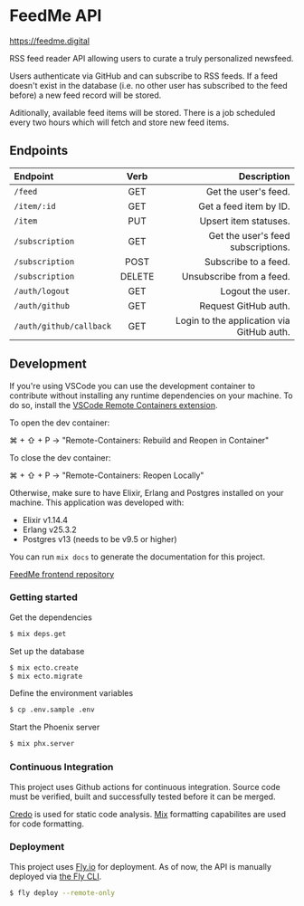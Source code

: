 # FeedMe API

https://feedme.digital

RSS feed reader API allowing users to curate a truly personalized newsfeed.

Users authenticate via GitHub and can subscribe to RSS feeds. If a feed doesn't exist in the database (i.e. no other user has subscribed to the feed before) a new feed record will be stored.

Aditionally, available feed items will be stored. There is a job scheduled every two hours which will fetch and store new feed items.

## Endpoints

| Endpoint                |  Verb  |                               Description |
| :---------------------- | :----: | ----------------------------------------: |
| `/feed`                 |  GET   |                      Get the user's feed. |
| `/item/:id`             |  GET   |                    Get a feed item by ID. |
| `/item`                 |  PUT   |                     Upsert item statuses. |
| `/subscription`         |  GET   |        Get the user's feed subscriptions. |
| `/subscription`         |  POST  |                      Subscribe to a feed. |
| `/subscription`         | DELETE |                  Unsubscribe from a feed. |
| `/auth/logout`          |  GET   |                          Logout the user. |
| `/auth/github`          |  GET   |                      Request GitHub auth. |
| `/auth/github/callback` |  GET   | Login to the application via GitHub auth. |

## Development

If you're using VSCode you can use the development container to contribute without installing any runtime dependencies on your machine. To do so, install the [VSCode Remote Containers extension](https://marketplace.visualstudio.com/items?itemName=ms-vscode-remote.remote-containers).

To open the dev container:

⌘ + ⇧ + P -> "Remote-Containers: Rebuild and Reopen in Container"

To close the dev container:

⌘ + ⇧ + P -> "Remote-Containers: Reopen Locally"

Otherwise, make sure to have Elixir, Erlang and Postgres installed on your machine. This application was developed with:

- Elixir v1.14.4
- Erlang v25.3.2
- Postgres v13 (needs to be v9.5 or higher)

You can run `mix docs` to generate the documentation for this project.

[FeedMe frontend repository](https://github.com/sean-beard/feed-me)

### Getting started

Get the dependencies

```bash
$ mix deps.get
```

Set up the database

```bash
$ mix ecto.create
$ mix ecto.migrate
```

Define the environment variables

```bash
$ cp .env.sample .env
```

Start the Phoenix server

```bash
$ mix phx.server
```

### Continuous Integration

This project uses Github actions for continuous integration. Source code must be verified, built and successfully tested before it can be merged.

[Credo](https://github.com/rrrene/credo) is used for static code analysis. [Mix](https://hexdocs.pm/mix/master/Mix.html) formatting capabilites are used for code formatting.

### Deployment

This project uses [Fly.io](https://fly.io/) for deployment. As of now, the API is manually deployed via [the Fly CLI](https://fly.io/docs/getting-started/installing-flyctl).

```bash
$ fly deploy --remote-only
```
